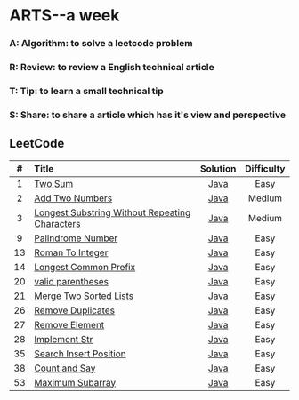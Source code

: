 # ARTS--a week
### A: Algorithm:  to solve a leetcode problem
### R: Review: to review a English technical article
### T: Tip: to learn a small technical tip
### S: Share: to share a article which has it's view and perspective

## LeetCode

| #  | Title | Solution | Difficulty|
|:--:|:-----|:--------:|:---------:|
|1|[Two Sum](https://leetcode.com/problems/two-sum/description/)|[Java](./src/twoSum/TwoSum.java)|Easy|
|2|[Add Two Numbers](https://leetcode.com/problems/add-two-numbers/description/)|[Java](./src/addTwoNumbers/AddTwoNumbers.java)|Medium|
|3|[Longest Substring Without Repeating Characters](https://leetcode.com/problems/longest-substring-without-repeating-characters/description/)|[Java](src/longestSubstring/LongestSubstring.java)|Medium|
|9|[Palindrome Number](https://leetcode.com/problems/palindrome-number/description/)|[Java](./src/palindromeNumber/PalindromeNumber.java)|Easy|
|13|[Roman To Integer](https://leetcode.com/problems/roman-to-integer/description/)|[Java](src/romanToInteger/RomanToInteger.java)|Easy|
|14|[Longest Common Prefix](https://leetcode.com/problems/longest-common-prefix/description/)|[Java](./src/longestCommonPrefix/LongestCommonPrefix.java)|Easy|
|20|[valid parentheses](https://leetcode.com/problems/valid-parentheses/description/)|[Java](./src/validParentheses/ValidParentheses.java)|Easy|
|21|[Merge Two Sorted Lists](https://leetcode.com/problems/merge-two-sorted-lists/description/)|[Java](./src/mergeTwoSortedLists/MergeTwoSortedLists.java)|Easy|
|26|[Remove Duplicates](https://leetcode.com/problems/remove-duplicates-from-sorted-array/description/)|[Java](./src/removeDuplicates/RemoveDuplicates.java)|Easy|
|27|[Remove Element](https://leetcode.com/problems/remove-element/description/)|[Java](./src/removeElement/RemoveElement.java)|Easy|
|28|[Implement Str](https://leetcode.com/problems/implement-strstr/description/)|[Java](./src/implementStrStr/ImplementStr.java)|Easy|
|35|[Search Insert Position](https://leetcode.com/problems/search-insert-position/description/)|[Java](./src/searchInsertPosition/SearchInsertPosition.java)|Easy|
|38|[Count and Say](https://leetcode.com/problems/count-and-say/description/)|[Java](./src/countAndSay/CountAndSay.java)|Easy|
|53|[Maximum Subarray](https://leetcode.com/problems/maximum-subarray/description/)|[Java](./src/maximumSubarray/MaximumSubarray.java)|Easy|